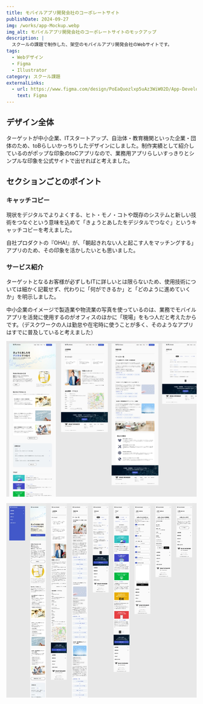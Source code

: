 ```yaml
---
title: モバイルアプリ開発会社のコーポレートサイト
publishDate: 2024-09-27
img: /works/app-Mockup.webp
img_alt: モバイルアプリ開発会社のコーポレートサイトのモックアップ
description: |
  スクールの課題で制作した、架空のモバイルアプリ開発会社のWebサイトです。
tags:
  - Webデザイン
  - Figma
  - Illustrator
category: スクール課題
externalLinks: 
  - url: https://www.figma.com/design/PoEaQuozlxp5uAz3WiW02D/App-Developer-Revised?node-id=2008-149&t=9XnGrMyEh6PLIb7Z-1
    text: Figma
---
```


## デザイン全体

ターゲットが中小企業、ITスタートアップ、自治体・教育機関といった企業・団体のため、toBらしいかっちりしたデザインにしました。制作実績として紹介しているのがポップな印象のtoCアプリなので、業務用アプリらしいすっきりとシンプルな印象を公式サイトで出せればと考えました。

## セクションごとのポイント

### キャッチコピー

現状をデジタルでよりよくする、ヒト・モノ・コトや既存のシステムと新しい技術をつなぐという意味を込めて「きょうとあしたをデジタルでつなぐ」というキャッチコピーを考えました。

自社プロダクトの『OHA!』が、「朝起きれない人と起こす人をマッチングする」アプリのため、その印象を活かしたいとも思いました。

### サービス紹介

ターゲットとなるお客様が必ずしもITに詳しいとは限らないため、使用技術については細かく記載せず、代わりに「何ができるか」と「どのように進めていくか」を明示しました。

中小企業のイメージで製造業や物流業の写真を使っているのは、業務でモバイルアプリを活発に使用するのがオフィスのほかに「現場」をもつ人だと考えたからです。（デスクワークの人は勤怠や在宅時に使うことが多く、そのようなアプリはすでに普及していると考えました）

![モバイルアプリ開発会社Webサイトのパソコン版イメージ](../../../public/works/app-pc.webp)

![モバイルアプリ開発会社Webサイトのスマートフォン版イメージ](../../../public/works/app-sp.webp)
